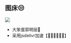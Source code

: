 ## 图床😒
![](https://img.shields.io/github/repo-size/Ysnsn/picture?style=for-the-badge)
- 大笨蛋郭明丽🐉
- 采用jsdelivr加速【🚀🚀🚀🚀🚀🚀】
